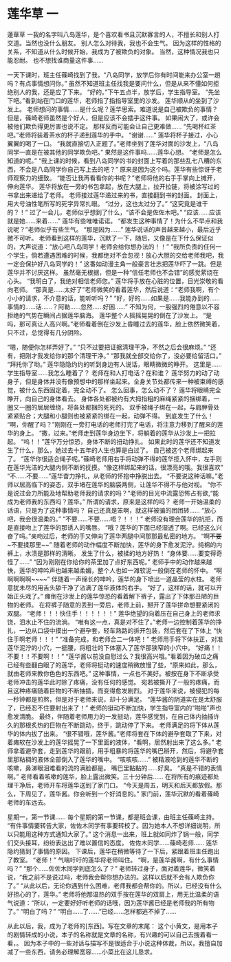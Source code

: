 # 莲华草 一

蓮華草 一我的名字叫八岛莲华，是个喜欢看书且沉默寡言的人，不擅长和别人打交道。当然也没什么朋友。
别人怎么对待我，我也不会生气。
因为这样的性格的关系，不知道从什么时候开始，我成为了被欺负的对象。
当然，这种情况我也只能忍耐。
也不想找谁商量这件事……

一天下课时，班主任蓧崎找到了我，“八岛同学，放学后你有时间能来办公室一趟吗？有点事情想问你。”
虽然不知道班主任找我是要问什么，但是从来不懂如何拒绝别人的我，还是应了下来。
“好的。”下午五点半，放学后，学生指导室。
“先坐下吧。”看到站在门口的莲华，老师指了指指导室里的沙发。
莲华顺从的坐到了沙发上。
老师想问的事情……是什么呢？莲华思索。难道说是自己被欺负的事情？但是，蓧崎老师虽然是个好人，但是应该不会插手这件事。
如果闹大了，或许会被他们欺负得更厉害也说不定。
那样反而可能会让自己更难做……
“先喝杯红茶吧。”老师将装着茶水的杯子递到莲华的手中。
“谢谢……”
莲华将杯子接过，小心翼翼的喝了一口。
“我就直接切入正题了。”老师坐到了莲华对面的沙发上，“八岛同学一直是在被其他的同学欺负吧。”
果然是这件事吗……莲华心想。
“老师是怎么知道的呢。”
“我上课的时候，看到八岛同学的书的封面上写着的那些乱七八糟的东西，不会是八岛同学你自己写上去的吧？”
原来是因为这个吗。莲华有些惊讶于老师观察力的细致。
“能否让我再看看你的书呢？”老师将他的右手手掌向上摊开，伸向莲华。
莲华将放在一旁的书包拿起，放在大腿上，拉开拉链，将被涂写过的书拿出来递给了老师。
老师接过莲华递过来的书，直接翻到书的封面。
封面上，用大号油性笔所写的死字异常扎眼。
“过分，这也太过分了。”
“这究竟是谁干的？！”
过了一会儿，老师似乎想到了什么，“该不会是佐佐木吧。”
“应该……应该就是她……来着……”
莲华有些唯唯诺诺。
“都发生这种事情了！为什么不早点和我说呢？”老师似乎有些生气。
“那是因为……”
莲华说话的声音越来越小，最后近乎微不可听。
老师看到这样的莲华，沉默了一下，随后，又像是在下什么保证似的，大声说道：“放心吧八岛同学！老师会给你想办法的！！”
“我所负责的任何一个学生，倘若遭遇困难的时候，我都绝对不会忽视！放心大胆的交给老师我吧，我一定会保护好八岛同学的！”
这番如动漫主角一般豪言壮志把莲华吓了一跳。但是莲华并不讨厌这样。
虽然毫无根据，但是一种“信任老师也不会错”的感觉萦绕在心头。
“我明白了，我绝对相信老师您。”
莲华将手放在心脏的位置，目光崇敬的看向老师。
“那真是……太好了”老师微笑的看着莲华，然后说道：“老师我啊，有个小小的请求，不介意的话，能听听吗？”
“好，好的……如果是……我能办到的……事情的……话……？阿勒……忽然……好困……”
不知为何，一股强烈的倦意以不容拒绝的气势在瞬间占据莲华脑海。
莲华整个人摇摇晃晃的倒在了沙发上。
“是吗，那可真让人高兴啊。”老师看着倒在沙发上昏睡过去的莲华，脸上依然微笑着，只不过，总觉得有几分阴险。

“嗯，随便你怎样弄好了。”
“只不过要把证据清理干净，不然之后会很麻烦。”
“还有，把刚才我发给你的那个清理干净。”
“那我就全部交给你了，没必要给留活口。”
“拜托你了哟。”
莲华隐隐约约的听到身边有人说话，眼睛微微的睁开。
这里是……学生指导室……我怎么睡着了？
老师在和人打电话？在和谁？
莲华努力的动了动身子，但是身体并没有像预想中的那样坐起来。全身关节处都传来一种被束缚的感觉，被什么东西固定着，完全动不了。
怎么回事，怎么动不了？
莲华将眼睛完全睁开，向自己的身体看去。
身体各处都被约有大拇指粗的麻绳紧紧的捆绑着，一圈又一圈的层层缠绕，将各处都捆的死死的。
双手被绳子绑在一起，与肩胛骨处紧紧贴合；大腿和小腿则也被紧紧的绑在一起，动弹不得。
到底发生了什么！
“啊，你醒了吗？”刚刚在一旁打电话的老师打完了电话，将注意力移到了醒来的莲华的身上。
“撒，过来。”老师走到莲华身边坐下，将躺着的莲华从沙发上一把拉起。
“呜！！”莲华万分惊恐，身体不断的扭动挣扎。
如果此时的莲华还不知道发生了什么，那么，她过去十五年的人生也算是白过了。
自己被这个老师绑起来了。
“莲华你很适合绳子呢。”蓧崎老师用右手将动弹不得的莲华揽入怀中，左手则在莲华光洁的大腿内侧不断的抚摸。“像这样绑起来的话，很漂亮的哦。我很喜欢”
“不……不要……”莲华奋力挣扎，从老师的怀抱中挣脱出去。
“不要说这种话嘛。”老师以居高临下的姿态，双手堵在莲华的脑袋两侧，让莲华不得不与他对视。
“你不是说过会力所能及地帮助老师我的请求的吗？”老师的目光中流露恐怖占有欲,“能成为老师我的东西吗？莲华。”
所谓的请求，原来是这样的吗？
老师一开始温柔的话语，只是为了这种事情吗？
自己还真是笨啊，就这样被骗的团团转……
“放心吧，我会很温柔的。”
“不要……不要……唔？！！！”
老师没有理会莲华的抗拒，而是直接吻上了莲华的那诱人的嘴唇。
“哦？莲华的下面已经湿透了啊。已经这么兴奋了吗。”亲吻过后，老师的手又伸向了莲华两腿中间那那最私密的地方。
“啊~~不要~~~不要揉那里~~”
随着老师的动作幅度不断加快，莲华的身下愈发泥泞。纯棉的内裤上，水渍是那样的清晰。
发生了什么，被揉的地方好热！
“身体要……要变得奇怪了……”
“因为刚刚在你给你的茶里加了点好东西呢。”
老师手中的动作越来越快，莲华的呻吟声也越来越柔媚，整个人也如一滩软泥一般倒在老师的怀中。
“啊啊啊啊啊~~~~”
伴随着一声绵长的呻吟，莲华的身下喷出一道晶莹的水柱。
老师意犹未尽的用舌头舔干净了沾满了莲华液体的右手。
“好了，这样的话，就可以开始正头戏了。”
瘫倒在沙发上的莲华惊恐的看着解下裤子，露出了下体那丑陋的巨物的老师。
在将裤子随意的丢到一旁后，老师上前，掰开了莲华拼命想要紧闭的双腿。
“老师！！！快住手！！！！！！”
莲华绝望的向着压在自己身上的老师求饶，泪水止不住的流淌。
“唯有这一点，真是对不住了。”老师一边控制着莲华的挣扎，一边从口袋中摸出一个避孕套，轻车熟路的拆开包装，然后套在了下体上
“快住手啊老师！！！”
“准备完成，和老师合二一体吧！”
老师用手将下体扶正，对准莲华泥泞的小穴，一挺腰，将粗壮的下体塞入了莲华那狭窄的小穴中。
“好痛！！不要！！不要啊！！”
“莲华酱以前没自慰过么？我很高兴哦。”看着因为破瓜之痛已经有些翻白眼了的莲华，老师将挺动的速度稍微放慢了些，“原来如此，那么，就由老师来教你色色的东西吧。”
这种事情，一点也不美好。被按在身下不断承受老师冲击的莲华此时除了疼痛，没有任何的感觉。
宛若被撕开了一般的疼痛，而且这种疼痛随着巨物的不断抽插，而变得愈发剧烈。
对于莲华来说，被侵犯的每一秒钟都是煎熬，但是对于老师来说，却十分满足。
“莲华酱的阴道实在是太舒服了，已经忍不住要射出来了！”
老师的挺动不断加快，学生指导室内的“啪啪”声也愈发清脆。
最终，伴随着老师用力的一发挺动，莲华感觉到，在自己体内抽插许久的那根炙热的巨物在不断跳动，终于，跳动停了下来。
老师满足的将下体从莲华的体内拔了出来。
“很不错哦，莲华酱。”老师将套在下体的避孕套取了下来，对着瘫软在沙发上的莲华摇晃了一下里面的液体，“看啊，居然射出来了这么多。”
老师拿着避孕套，走到莲华的跟前，用手粗暴的将莲华的嘴巴掰开，然后，将避孕套里那粘稠的液体全部倒入了莲华的嘴中。
“咳咳咳……”
被精液呛到的莲华不断的咳嗽，鼻涕眼泪难看的流的满脸都是。
嘴巴里黏黏的……好臭。
“真是不错的表情啊。”
老师看着咳嗽的莲华，脸上露出微笑。三十分钟后……
在将所有的痕迹都处理干净后，老师开车将莲华送到了家门口。
“今天是周五，明天和后天都放假。那么，下周见了，莲华酱。你会听到一个好消息的。”
家门前，莲华沉默的看着蓧崎老师的车远去。

星期一，第一节课……
每个星期的第一节课，都是班会课，由班主任蓧崎主持。
“有件事情要转告大家，佐佐木同学有事要转校了。因为她本人不想详细说明，所以只能用这种方式通知大家了。”
这个消息一出来，班上就如同炸了锅一般，同学们交头接耳，纷纷表达出了难以置信的态度。
佐佐木同学……蓧崎老师……
莲华隐约猜到了事情的原因。
下课后，莲华在稍微等待了一下后，紧跟着班主任跑出了教室。
“老师！”
气喘吁吁的莲华将老师叫住。
“啊，是莲华酱啊，有什么事情吗？”
“那个……佐佐木同学到底怎么了？”
老师转过身子，面对着莲华，微笑着说，“我之前不是说过吗，老师我会帮你想办法的。这样以后就不会有人欺负你了。”
“从此以后，无论你遇到什么困难，老师我都会帮你的。所以，已经没有什么好担心的了，莲华。”
老师将他那温热的双手按在莲华的双肩上，用无比温柔的语气说道：“所以，一定要好好听老师的话哦，因为莲华酱已经是老师我的所有物了。”
“明白了吗？”
“明白……了……”已经……怎样都逃不掉了……

从此以后，我，成为了老师的[东西]。写在文章的末尾：
这个小黄文，是用本子的剧情转成的小说，本子的名称就是文章的名称，有兴趣的可以自己去搜着看一看，。
因为本子中的一些对话与描写不是很适合于小说这种体裁，所以，我擅自加减了一些东西，请务必理解宽容……小菜比在这儿恳求。

